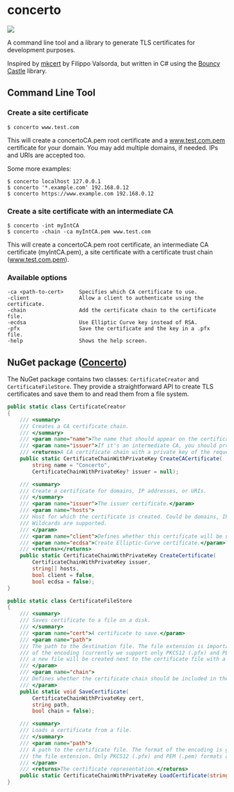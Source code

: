 
# concerto

![](https://github.com/lowleveldesign/concerto/workflows/build/badge.svg)

A command line tool and a library to generate TLS certificates for development purposes. 

Inspired by [mkcert](https://github.com/FiloSottile/mkcert) by Filippo Valsorda, 
but written in C# using the [Bouncy Castle](https://www.bouncycastle.org/csharp/) 
library.

## Command Line Tool

### Create a site certificate

```
$ concerto www.test.com
```

This will create a concertoCA.pem root certificate and a www.test.com.pem 
certificate for your domain. You may add multiple domains, if needed. 
IPs and URIs are accepted too.

Some more examples:

```
$ concerto localhost 127.0.0.1
$ concerto '*.example.com' 192.168.0.12
$ concerto https://www.example.com 192.168.0.12
```

### Create a site certificate with an intermediate CA

```
$ concerto -int myIntCA
$ concerto -chain -ca myIntCA.pem www.test.com
```

This will create a concertoCA.pem root certificate, an intermediate 
CA certificate (myIntCA.pem), a site certificate with a certificate
trust chain (www.test.com.pem).

### Available options

```
-ca <path-to-cert>     Specifies which CA certificate to use.
-client                Allow a client to authenticate using the certificate.
-chain                 Add the certificate chain to the certificate file.
-ecdsa                 Use Elliptic Curve key instead of RSA.
-pfx                   Save the certificate and the key in a .pfx file.
-help                  Shows the help screen.
```

## NuGet package ([Concerto](https://www.nuget.org/packages/Concerto))

The NuGet package contains two classes: `CertificateCreator` and `CertificateFileStore`. They provide a straightforward API to create TLS certificates and save them to and read them from a file system.

```csharp
public static class CertificateCreator
{
    /// <summary>
    /// Creates a CA certificate chain.
    /// </summary>
    /// <param name="name">The name that should appear on the certificate in the subject field.</param>
    /// <param name="issuer">If it's an intermediate CA, you should provide here the Root CA certificate. Otherwise, pass null.</param>
    /// <returns>A CA certificate chain with a private key of the requested certificate.</returns>
    public static CertificateChainWithPrivateKey CreateCACertificate(
        string name = "Concerto",
        CertificateChainWithPrivateKey? issuer = null);

    /// <summary>
    /// Create a certificate for domains, IP addresses, or URIs.
    /// </summary>
    /// <param name="issuer">The issuer certificate.</param>
    /// <param name="hosts">
    /// Host for which the certificate is created. Could be domains, IP addresses, or URIs.
    /// Wildcards are supported.
    /// </param>
    /// <param name="client">Defines whether this certificate will be used for client authentication.</param>
    /// <param name="ecdsa">Create Elliptic-Curve certificate.</param>
    /// <returns></returns>
    public static CertificateChainWithPrivateKey CreateCertificate(
        CertificateChainWithPrivateKey issuer,
        string[] hosts,
        bool client = false,
        bool ecdsa = false);
}
```

```csharp
public static class CertificateFileStore
{
    /// <summary>
    /// Saves certificate to a file on a disk.
    /// </summary>
    /// <param name="cert">A certificate to save.</param>
    /// <param name="path">
    /// The path to the destination file. The file extension is important and defines the format
    /// of the encoding (currently we support only PKCS12 (.pfx) and PEM (.pem) formats). If it's PEM
    /// a new file will be created next to the certificate file with a .key extension.
    /// </param>
    /// <param name="chain">
    /// Defines whether the certificate chain should be included in the certificate file.
    /// </param>
    public static void SaveCertificate(
        CertificateChainWithPrivateKey cert, 
        string path, 
        bool chain = false);

    /// <summary>
    /// Loads a certificate from a file.
    /// </summary>
    /// <param name="path">
    /// A path to the certificate file. The format of the encoding is guessed from
    /// the file extension. Only PKCS12 (.pfx) and PEM (.pem) formats are recognized.
    /// </param>
    /// <returns>The certificate representation.</returns>
    public static CertificateChainWithPrivateKey LoadCertificate(string path);
}
```
